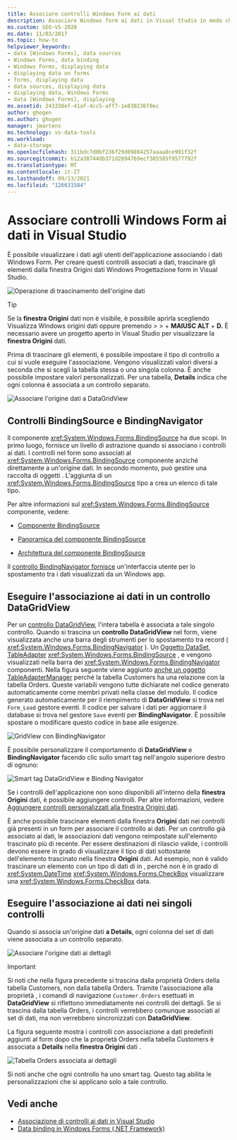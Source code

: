 ```yaml
---
title: Associare controlli Windows Form ai dati
description: Associare Windows form ai dati in Visual Studio in modo che sia possibile visualizzare i dati agli utenti dell'applicazione.
ms.custom: SEO-VS-2020
ms.date: 11/03/2017
ms.topic: how-to
helpviewer_keywords:
- data [Windows Forms], data sources
- Windows Forms, data binding
- Windows Forms, displaying data
- displaying data on forms
- forms, displaying data
- data sources, displaying data
- displaying data, Windows Forms
- data [Windows Forms], displaying
ms.assetid: 243338ef-41af-4cc5-aff7-1e830236f0ec
author: ghogen
ms.author: ghogen
manager: jmartens
ms.technology: vs-data-tools
ms.workload:
- data-storage
ms.openlocfilehash: 311bdc7d0bf236f29d09804257aaaa8ce991f32f
ms.sourcegitcommit: b12a38744db371d2894769ecf305585f9577792f
ms.translationtype: MT
ms.contentlocale: it-IT
ms.lasthandoff: 09/13/2021
ms.locfileid: "126631584"
---
```

# <a name="bind-windows-forms-controls-to-data-in-visual-studio"></a>Associare controlli Windows Form ai dati in Visual Studio

È possibile visualizzare i dati agli utenti dell'applicazione associando i dati Windows Form. Per creare questi controlli associati a  dati, trascinare gli elementi dalla finestra Origini dati Windows Progettazione form in Visual Studio.

![Operazione di trascinamento dell'origine dati](../data-tools/media/raddata-data-source-drag-operation.png)

> [!TIP]
> Se la **finestra Origini** dati non è visibile, è possibile aprirla scegliendo Visualizza Windows origini dati oppure premendo   >    >    + **MAIUSC ALT** + **D.** È necessario avere un progetto aperto in Visual Studio per visualizzare la **finestra Origini** dati.

Prima di trascinare gli elementi, è possibile impostare il tipo di controllo a cui si vuole eseguire l'associazione. Vengono visualizzati valori diversi a seconda che si scegli la tabella stessa o una singola colonna.  È anche possibile impostare valori personalizzati. Per una tabella, **Details** indica che ogni colonna è associata a un controllo separato.

![Associare l'origine dati a DataGridView](../data-tools/media/raddata-bind-data-source-to-datagridview.png)

## <a name="bindingsource-and-bindingnavigator-controls"></a>Controlli BindingSource e BindingNavigator

Il componente <xref:System.Windows.Forms.BindingSource> ha due scopi. In primo luogo, fornisce un livello di astrazione quando si associano i controlli ai dati. I controlli nel form sono associati al <xref:System.Windows.Forms.BindingSource> componente anziché direttamente a un'origine dati. In secondo momento, può gestire una raccolta di oggetti . L'aggiunta di un <xref:System.Windows.Forms.BindingSource> tipo a crea un elenco di tale tipo.

Per altre informazioni sul <xref:System.Windows.Forms.BindingSource> componente, vedere:

- [Componente BindingSource](/dotnet/framework/winforms/controls/bindingsource-component)

- [Panoramica del componente BindingSource](/dotnet/framework/winforms/controls/bindingsource-component-overview)

- [Architettura del componente BindingSource](/dotnet/framework/winforms/controls/bindingsource-component-architecture)

Il [controllo BindingNavigator fornisce](/dotnet/framework/winforms/controls/bindingnavigator-control-windows-forms) un'interfaccia utente per lo spostamento tra i dati visualizzati da un Windows app.

## <a name="bind-to-data-in-a-datagridview-control"></a>Eseguire l'associazione ai dati in un controllo DataGridView

Per un [controllo DataGridView](/dotnet/framework/winforms/controls/datagridview-control-overview-windows-forms), l'intera tabella è associata a tale singolo controllo. Quando si trascina un **controllo DataGridView** nel form, viene visualizzata anche una barra degli strumenti per lo spostamento tra record ( <xref:System.Windows.Forms.BindingNavigator> ). Un [Oggetto DataSet](../data-tools/dataset-tools-in-visual-studio.md), [TableAdapter](../data-tools/create-and-configure-tableadapters.md) <xref:System.Windows.Forms.BindingSource> , e vengono visualizzati nella barra dei <xref:System.Windows.Forms.BindingNavigator> componenti. Nella figura seguente viene aggiunto [anche un oggetto TableAdapterManager](/previous-versions/bb384426(v=vs.140)) perché la tabella Customers ha una relazione con la tabella Orders. Queste variabili vengono tutte dichiarate nel codice generato automaticamente come membri privati nella classe del modulo. Il codice generato automaticamente per il riempimento di **DataGridView** si trova nel `Form_Load` gestore eventi. Il codice per salvare i dati per aggiornare il database si trova nel gestore `Save` eventi per **BindingNavigator**. È possibile spostare o modificare questo codice in base alle esigenze.

![GridView con BindingNavigator](../data-tools/media/raddata-gridview-with-bindingnavigator.png)

È possibile personalizzare il comportamento di **DataGridView** e **BindingNavigator** facendo clic sullo smart tag nell'angolo superiore destro di ognuno:

![Smart tag DataGridView e Binding Navigator](../data-tools/media/raddata-datagridview-and-binding-navigator-smart-tags.png)

Se i controlli dell'applicazione non sono disponibili all'interno della **finestra Origini** dati, è possibile aggiungere controlli. Per altre informazioni, vedere [Aggiungere controlli personalizzati alla finestra Origini dati](../data-tools/add-custom-controls-to-the-data-sources-window.md).

È anche possibile trascinare elementi dalla finestra **Origini** dati nei controlli già presenti in un form per associare il controllo ai dati. Per un controllo già associato ai dati, le associazioni dati vengono reimpostate sull'elemento trascinato più di recente. Per essere destinazioni di rilascio valide, i controlli devono essere in grado di visualizzare il tipo di dati sottostante dell'elemento trascinato nella finestra **Origini** dati. Ad esempio, non è valido trascinare un elemento con un tipo di dati di in , perché non è in grado di <xref:System.DateTime> <xref:System.Windows.Forms.CheckBox> visualizzare una <xref:System.Windows.Forms.CheckBox> data.

## <a name="bind-to-data-in-individual-controls"></a>Eseguire l'associazione ai dati nei singoli controlli

Quando si associa un'origine dati **a Details**, ogni colonna del set di dati viene associata a un controllo separato.

![Associare l'origine dati ai dettagli](../data-tools/media/raddata-bind-data-source-to-details.png)

> [!IMPORTANT]
> Si noti che nella figura precedente si trascina dalla proprietà Orders della tabella Customers, non dalla tabella Orders. Tramite l'associazione alla proprietà , i comandi di navigazione `Customer.Orders` esettuati in **DataGridView** si riflettono immediatamente nei controlli dei dettagli. Se si trascina dalla tabella Orders, i controlli verrebbero comunque associati al set di dati, ma non verrebbero sincronizzati con **DataGridView**.

La figura seguente mostra i controlli con associazione a dati predefiniti aggiunti al form dopo che la proprietà Orders nella tabella Customers è associata a **Details** nella **finestra Origini** dati .

![Tabella Orders associata ai dettagli](../data-tools/media/raddata-orders-table-bound-to-details.png)

Si noti anche che ogni controllo ha uno smart tag. Questo tag abilita le personalizzazioni che si applicano solo a tale controllo.

## <a name="see-also"></a>Vedi anche

- [Associazione di controlli ai dati in Visual Studio](../data-tools/bind-controls-to-data-in-visual-studio.md)
- [Data binding in Windows Forms (.NET Framework)](/dotnet/framework/winforms/windows-forms-data-binding)